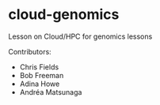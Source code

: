 # cloud-genomics
Lesson on Cloud/HPC for genomics lessons

Contributors:
* Chris Fields
* Bob Freeman
* Adina Howe
* Andréa Matsunaga
